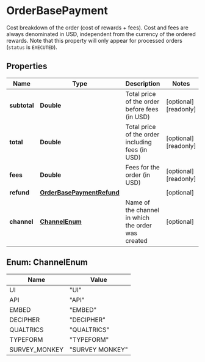 

# OrderBasePayment

Cost breakdown of the order (cost of rewards + fees). Cost and fees are always denominated in USD, independent from the currency of the ordered rewards. Note that this property will only appear for processed orders (`status` is `EXECUTED`).

## Properties

| Name | Type | Description | Notes |
|------------ | ------------- | ------------- | -------------|
|**subtotal** | **Double** | Total price of the order before fees (in USD) |  [optional] [readonly] |
|**total** | **Double** | Total price of the order including fees (in USD) |  [optional] [readonly] |
|**fees** | **Double** | Fees for the order (in USD) |  [optional] [readonly] |
|**refund** | [**OrderBasePaymentRefund**](OrderBasePaymentRefund.md) |  |  [optional] |
|**channel** | [**ChannelEnum**](#ChannelEnum) | Name of the channel in which the order was created |  [optional] |



## Enum: ChannelEnum

| Name | Value |
|---- | -----|
| UI | &quot;UI&quot; |
| API | &quot;API&quot; |
| EMBED | &quot;EMBED&quot; |
| DECIPHER | &quot;DECIPHER&quot; |
| QUALTRICS | &quot;QUALTRICS&quot; |
| TYPEFORM | &quot;TYPEFORM&quot; |
| SURVEY_MONKEY | &quot;SURVEY MONKEY&quot; |



